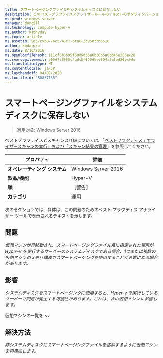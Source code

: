 ```yaml
---
title: スマートページングファイルをシステムディスクに保存しない
description: このベストプラクティスアナライザールールのテキストのオンラインバージョン。
ms.prod: windows-server
manager: dongill
ms.technology: compute-hyper-v
ms.author: kathydav
ms.topic: article
ms.assetid: 9b57c9b8-76c5-43c7-bfa6-2c95b3cb6510
author: kbdazure
ms.date: 8/16/2016
ms.openlocfilehash: 111cf3b3b95f50d6d36a6b30b5a0bb46e255ee28
ms.sourcegitcommit: b00d7c8968c4adc8f699dbee694afe6ed36bc9de
ms.translationtype: MT
ms.contentlocale: ja-JP
ms.lasthandoff: 04/08/2020
ms.locfileid: "80857735"
---
```

# <a name="avoid-storing-smart-paging-files-on-a-system-disk"></a>スマートページングファイルをシステムディスクに保存しない

>適用対象: Windows Server 2016

ベストプラクティスとスキャンの詳細については、「[ベストプラクティスアナライザースキャンの実行」および「スキャン結果の管理](https://go.microsoft.com/fwlink/p/?LinkID=223177)」を参照してください。  
  
|プロパティ|詳細|  
|-|-|  
|**オペレーティング システム**|Windows Server 2016|  
|**製品/機能**|Hyper-V|  
|**順**|［警告］|  
|**カテゴリ**|運用|  
  
次のセクションでは、斜体は、この問題のためのベスト プラクティス アナライザー ツールで表示されるテキストを示します。  
  
## <a name="issue"></a>問題  
*仮想マシンが再起動され、スマートページングファイル用に指定された場所が Hyper-v を実行するサーバーのシステムディスクである場合、1つまたは複数の仮想マシンのメモリ構成でスマートページングを使用することが必要になる場合があります。*  
  
## <a name="impact"></a>影響  
*システムディスクをスマートページングに使用すると、Hyper-v を実行しているサーバーで問題が発生する可能性があります。これは、次の仮想マシンに影響します。*  
  
仮想マシンの一覧を \<>  
  
## <a name="resolution"></a>解決方法  
*非システムディスクにスマートページングファイルを格納するように仮想マシンを再構成します。*  
  



